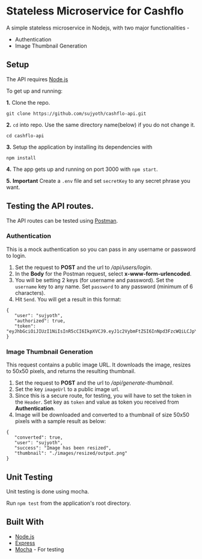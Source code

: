 # Stateless Microservice for Cashflo

A simple stateless microservice in Nodejs, with two major functionalities -

 * Authentication
 * Image Thumbnail Generation


## Setup

The API requires [Node.js](https://nodejs.org/en/download/)

To get up and running: 

**1.** Clone the repo.
```
git clone https://github.com/sujyoth/cashflo-api.git
```

**2.**  ```cd``` into repo. Use the same directory name(below) if you do not change it.
```
cd cashflo-api
```

**3.**  Setup the application by installing its dependencies with
```
npm install
```

**4.**  The app gets up and running on port 3000 with ```npm start```.

**5.**  **Important** Create a ```.env``` file and set ```secretKey``` to any secret phrase you want.


## Testing the API routes.

The API routes can be tested using [Postman](https://www.getpostman.com/).

### Authentication
This is a mock authentication so you can pass in any username or password to login.
 1. Set the request to **POST** and the url to _/api/users/login_. 
 2. In the **Body** for the Postman request, select **x-www-form-urlencoded**.
 3. You will be setting 2 keys (for username and password). Set the ```username``` key to any name. Set ```password``` to any password (minimum of 6 characters).
 4. Hit ```Send```. You will get a result in this format:
 ```
 {
    "user": "sujyoth",
    "authorized": true,
    "token": "eyJhbGciOiJIUzI1NiIsInR5cCI6IkpXVCJ9.eyJ1c2VybmFtZSI6InNpd3FzcWQiLCJpYXQiOjE1ODk2MjcwMDcsImV4cCI6MTU4OTY0ODYwN30.LfBvkPrlOhU4y5ScsfnIxsNN9Jk2guIrU23jYPJtokg"
}
 ```


 ### Image Thumbnail Generation
This request contains a public image URL. It downloads the image, resizes to 50x50 pixels, and returns the resulting thumbnail.
 1. Set the request to **POST** and the url to _/api/generate-thumbnail_.
 2. Set the key ```imageUrl``` to a public image url.
 3. Since this is a secure route, for testing, you will have to set the token in the ```Header```. Set key as ```token``` and value as token you received from **Authentication**.
 4. Image will be downloaded and converted to a thumbnail of size 50x50 pixels with a sample result as below:
 ```
 {
    "converted": true,
    "user": "sujyoth",
    "success": "Image has been resized",
    "thumbnail": "./images/resized/output.png"
}
```


## Unit Testing

Unit testing is done using mocha.

Run ```npm test``` from the application's root directory.
 

## Built With

 * [Node.js](https://nodejs.org)
 * [Express](https://expressjs.com/)
 * [Mocha](https://mochajs.org/) - For testing
